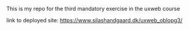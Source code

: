 This is my repo for the third mandatory exercise in the uxweb course

link to deployed site: https://www.silashandgaard.dk/uxweb_oblopg3/
